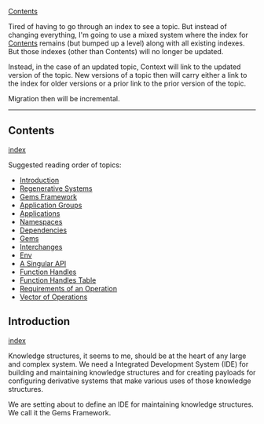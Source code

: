 [Contents](../../Contents.md)

Tired of having to go through an index to see a topic. But instead of changing everything, I'm going to use a mixed system where the index for [Contents](../../Contents.md) remains (but bumped up a level) along with all existing indexes. But those indexes (other than Contents) will no longer be updated.

Instead, in the case of an updated topic, Context will link to the updated version of the topic. New versions of a topic then will carry either a link to the index for older versions or a prior link to the prior version of the topic.

Migration then will be incremental.

---

## Contents
[index](../../Contents.md)

Suggested reading order of topics:

- [Introduction](#Introduction)
- [Regenerative Systems](../../Older%20Topic%20Indexes/Regenerative%20Systems.md)
- [Gems Framework](../../Older%20Topic%20Indexes/Gems%20Framework.md)
- [Application Groups](../../Older%20Topic%20Indexes/Application%20Groups.md)
- [Applications](../../Older%20Topic%20Indexes/Applications.md)
- [Namespaces](../../Older%20Topic%20Indexes/Namespaces.md)
- [Dependencies](../../Older%20Topic%20Indexes/Dependencies.md)
- [Gems](../../Older%20Topic%20Indexes/Gems.md)
- [Interchanges](../../Older%20Topic%20Indexes/Interchanges.md)
- [Env](../../Older%20Topic%20Indexes/Env.md)
- [A Singular API](../../Older%20Topic%20Indexes/A%20Singular%20API.md)
- [Function Handles](../../Older%20Topic%20Indexes/Function%20Handles.md)
- [Function Handles Table](../../Older%20Topic%20Indexes/Function%20Handles%20Table.md)
- [Requirements of an Operation](../../Older%20Topic%20Indexes/Requirements%20of%20an%20Operation.md)
- [Vector of Operations](../../Older%20Topic%20Indexes/Vector%20of%20Operations.md)

## Introduction
[index](../../Older%20Topic%20Indexes/Introduction.md)

Knowledge structures, it seems to me, should be at the heart of any large and complex system. We need a Integrated Development System (IDE) for building and maintaining knowledge structures and for creating payloads for configuring derivative systems that make various uses of those knowledge structures.

 We are setting about to define an IDE for maintaining knowledge structures. We call it the Gems Framework.